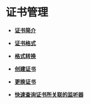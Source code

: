# 证书管理<a name="zh-cn_topic_0091131403"></a>

-   **[证书简介](证书简介.md)**  

-   **[证书格式](证书格式.md)**  

-   **[格式转换](格式转换.md)**  

-   **[创建证书](创建证书.md)**  

-   **[更换证书](更换证书.md)**  

-   **[快速查询证书所关联的监听器](快速查询证书所关联的监听器.md)**  


